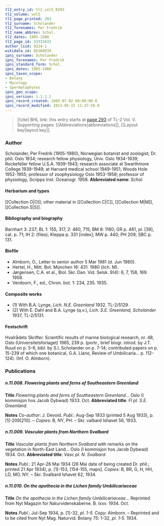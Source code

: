 ```yaml
---
tl2_entry_id: tl2_vol5_0293
tl2_volume: vol5
tl2_page_printed: 293
tl2_surname: Scholander
tl2_forenames: Per Fredrik
tl2_name_abbrev: Schol.
tl2_dates: 1905-1980
tl2_page_id: 33333432
author_lsid: 9224-1
wikidata_id: Q6168939
ipni_surname: Scholander
ipni_forenames: Per Fredrik
ipni_standard_form: Schol.
ipni_dates: 1905-1980
ipni_taxon_scope: 
- Botany
- Mycology
- Spermatophytes
ipni_geo_scope: 
ipni_version: 1.1.1.1
ipni_record_created: 2003-07-02 00:00:00.0
ipni_record_modified: 2013-05-15 11:37:50.0
---
```



> [!cite] BHL link: this entry starts at [page 293](https://www.biodiversitylibrary.org/page/33333432) of TL-2 Vol. V.
> Supporting pages: [[Abbreviations|abbreviations]], [[Layout key|layout key]].

### Author

Scholander, Per Fredrik (1905-1980), Norwegian botanist and zoologist; Dr. phil. Oslo 1934; research fellow physiology, Univ. Oslo 1934-1939; Rockefeller fellow U.S.A. 1939-1943; research associate at Swarthmore College 1939-1949; at Harvard medical school 1949-1951; Woods Hole 1952-1955; professor of zoophysiology Oslo 1953-1958; professor of physiology, Scripps Inst. Oceanogr. 1958. 
**Abbreviated name**: *Schol.*

#### Herbarium and types

[[Collection O|O]]; other material in [[Collection C|C]], [[Collection M|M]], [[Collection S|S]].

#### Bibliography and biography

Barnhart 3: 237; BL 1: 155, 317, 2: 460, 715; BM 8: 1160; GR p. 481, pl. \[39\], cat. p. 71; IH 2: (files); Kleppa p. 331 \[index\]; MW p. 440; PH 209; SBC p. 131.

#### Biofile

- Almborn, O., Letter to senior author 5 Mar 1981 (d. Jun 1980).
- Hertel, H., Mitt. Bot. München 16: 431. 1980 (lich. M).
- Jørgensen, C.A. et al., Biol. Skr. Dan. Vid. Selsk. 9(4): 6, 7, 158, 169. 1958.
- Verdoorn, F., ed., Chron. bot. 1: 234, 235. 1935.

#### Composite works

- (1) With B.A. Lynge, *Lich. N.E. Greenland* 1932. TL-2/5129.
- (2) With E. Dahl and B.A. Lynge (q.v.), *Lich. S.E. Greenland, Scholander* 1937, TL-2/5131.

#### Festschrift

Hvalrådets Skrifter. Scientific results of marine biological research, nr. 48, Oslo (Universitetsforlaget) 1965, 239 p. (portr., brief biogr. introd. by J.T. Ruud on p. 5-6, bibl. by S.I. Scholander on p. 7-14; contributed papers on p. 15-239 of which one botanical, G.A. Llano, Review of Umbilicaria... p. 112-124). (Inf. O. Almborn).

### Publications

##### n.11.008. Flowering plants and ferns of Southeastern Greenland

**Title**
*Flowering plants and ferns of Southeastern Greenland*... Oslo (I kommisjon hos Jacob Dybwad) 1933. Oct.
**Abbreviated title**: *Fl pl. S.E. Greenland*.

**Notes**
*Co-author*: J. Devoid.
*Publ*.: Aug-Sep 1933 (printed 5 Aug 1933), p. \[1\]-209\[210\]. – *Copies*: B, NY, PH. – Skr. valbard Ishavet 56, 1933.

##### n.11.009. Vascular plants from Northern Svalbard

**Title**
*Vascular plants from Northern Svalbard* with remarks on the vegetation in North-East Land... Oslo (I kommisjon hos Jacob Dybwad) 1934. Oct.
**Abbreviated title**: *Vasc pl. N. Svalbard*.

**Notes**
*Publ*.: 21 Apr-26 Mai 1934 (26 Mai date of being created Dr. phil.; printed 21 Apr 1934), p. \[1\]-153, \[154-155, maps\]. *Copies*: B, BR, G, H, HH, LD, MO, NY. – Skr. Svalbard Ishavet 62, 1934.

##### n.11.010. On the apothecia in the Lichen family Umbilicariaceae

**Title**
*On the apothecia in the Lichen family Umbilicariaceae*... Reprinted from Nyt Magazin for Naturvidenskaberne. B. lxxv. 1934. Oct.

**Notes**
*Publ*.: Jul-Sep 1934, p. \[1\]-32, *pl. 1-5. Copy*: Almborn. – Reprinted and to be cited from Nyt Mag. Naturvid. Botany 75: 1-32, *pl. 1-5.* 1934.

